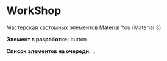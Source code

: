 # WorkShop

Мастерская кастомных элементов Material You (Material 3)

**Элемент в разработке:**
button

**Список элементов на очереди:**
...
